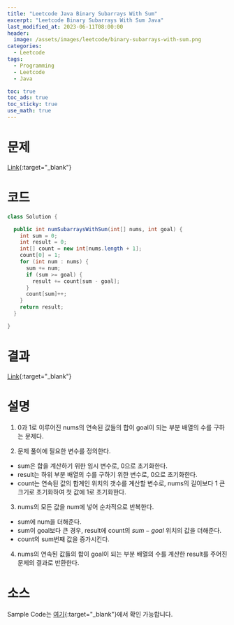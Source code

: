 ```yaml
---
title: "Leetcode Java Binary Subarrays With Sum"
excerpt: "Leetcode Binary Subarrays With Sum Java"
last_modified_at: 2023-06-11T08:00:00
header:
  image: /assets/images/leetcode/binary-subarrays-with-sum.png
categories:
  - Leetcode
tags:
  - Programming
  - Leetcode
  - Java

toc: true
toc_ads: true
toc_sticky: true
use_math: true
---
```

# 문제
[Link](https://leetcode.com/problems/binary-subarrays-with-sum){:target="_blank"}

# 코드
```java
class Solution {

  public int numSubarraysWithSum(int[] nums, int goal) {
    int sum = 0;
    int result = 0;
    int[] count = new int[nums.length + 1];
    count[0] = 1;
    for (int num : nums) {
      sum += num;
      if (sum >= goal) {
        result += count[sum - goal];
      }
      count[sum]++;
    }
    return result;
  }

}
```

# 결과
[Link](https://leetcode.com/problems/binary-subarrays-with-sum/submissions/968396163/){:target="_blank"}

# 설명
1. 0과 1로 이루어진 nums의 연속된 값들의 합이 goal이 되는 부분 배열의 수를 구하는 문제다.

2. 문제 풀이에 필요한 변수를 정의한다.
- sum은 합을 계산하기 위한 임시 변수로, 0으로 초기화한다.
- result는 하위 부분 배열의 수를 구하기 위한 변수로, 0으로 초기화한다.
- count는 연속된 값의 합계인 위치의 갯수를 계산할 변수로, nums의 길이보다 1 큰 크기로 초기화하여 첫 값에 1로 초기화한다.

3. nums의 모든 값을 num에 넣어 순차적으로 반복한다.
- sum에 num을 더해준다.
- sum이 goal보다 큰 경우, result에 count의 $sum - goal$ 위치의 값을 더해준다.
- count의 sum번째 값을 증가시킨다.

4. nums의 연속된 값들의 합이 goal이 되는 부분 배열의 수를 계산한 result를 주어진 문제의 결과로 반환한다.

# 소스
Sample Code는 [여기](https://github.com/GracefulSoul/leetcode/blob/master/src/main/java/gracefulsoul/problems/BinarySubarraysWithSum.java){:target="_blank"}에서 확인 가능합니다.